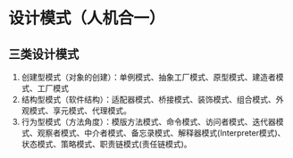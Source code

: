 # 设计模式（人机合一）

## 三类设计模式

1. 创建型模式（对象的创建）：单例模式、抽象工厂模式、原型模式、建造者模式、工厂模式
2. 结构型模式（软件结构）：适配器模式、桥接模式、装饰模式、组合模式、外观模式、享元模式、代理模式。
3. 行为型模式（方法角度）：模版方法模式、命令模式、访问者模式、迭代器模式、观察者模式、中介者模式、备忘录模式、解释器模式(Interpreter模式)、状态模式、策略模式、职责链模式(责任链模式)。
